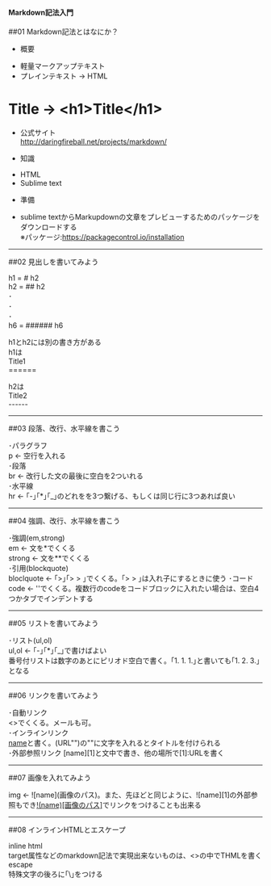 #### Markdown記法入門

##01 Markdown記法とはなにか？

* 概要
 - 軽量マークアップテキスト  
 - プレインテキスト → HTML  
 # Title → \<h1>Title\</h1>
 
* 公式サイト  
http://daringfireball.net/projects/markdown/

* 知識
 - HTML
 - Sublime text
 
* 準備
 - sublime textからMarkupdownの文章をプレビューするためのパッケージをダウンロードする  
   ※パッケージ:https://packagecontrol.io/installation  

---

##02 見出しを書いてみよう

h1 = \# h2  
h2 = \## h2  
･  
･  
･  
h6 = \###### h6

h1とh2には別の書き方がある  
h1は  
Title1  
\======  

h2は  
Title2  
\------  

---

##03 段落、改行、水平線を書こう

･パラグラフ  
p ← 空行を入れる  
･段落  
br ← 改行した文の最後に空白を2ついれる  
･水平線  
hr ← ｢-｣｢*｣｢_｣のどれをを3つ繋げる、もしくは同じ行に3つあれば良い  

---

##04 強調、改行、水平線を書こう

･強調(em,strong)  
em ← 文を*でくくる  
strong ← 文を**でくくる  
･引用(blockquote)  
bloclquote ← ｢>｣｢> > ｣でくくる。｢> > ｣は入れ子にするときに使う
･コード
code ← ''でくくる。複数行のcodeをコードブロックに入れたい場合は、空白4つかタブでインデントする

---

##05 リストを書いてみよう

･リスト(ul,ol)  
ul,ol ← ｢-｣｢*｣｢_｣で書けばよい  
番号付リストは数字のあとにピリオド空白で書く。｢1. 1. 1.｣と書いても｢1. 2. 3.｣となる

---

##06 リンクを書いてみよう

･自動リンク  
<>でくくる。メールも可。    
･インラインリンク  
[name](URL)と書く。(URL"")の""に文字を入れるとタイトルを付けられる  
･外部参照リンク
[name][1]と文中で書き、他の場所で[1]:URLを書く

---

##07 画像を入れてみよう

img ← \!\[name]\(画像のパス)。また、先ほどと同じように、![name][1]の外部参照もでき[!(name)[画像のパス]]()でリンクをつけることも出来る

---

##08 インラインHTMLとエスケープ

inline html  
target属性などのmarkdown記法で実現出来ないものは、<>の中でTHMLを書く  
escape  
特殊文字の後ろに｢\｣をつける







 
